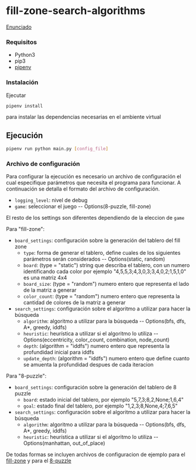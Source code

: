 # fill-zone-search-algorithms

[Enunciado](docs/SIA_TP1.pdf)

### Requisitos

- Python3
- pip3
- [pipenv](https://pypi.org/project/pipenv/)

### Instalación

Ejecutar

```sh
pipenv install
```

para instalar las dependencias necesarias en el ambiente virtual

## Ejecución

```sh
pipenv run python main.py [config_file]
```

### Archivo de configuración

Para configurar la ejecución es necesario un archivo de configuración el cual especifique parámetros que necesita el programa para funcionar.
A continuación se detalla el formato del archivo de configuración.

- `logging_level`: nivel de debug
- `game`: seleccionar el juego -- Options(8-puzzle, fill-zone)

El resto de los settings son diferentes dependiendo de la eleccion de `game`

Para "fill-zone":
- `board_settings`: configuración sobre la generación del tablero del fill zone
  - `type`: forma de generar el tablero, define cuales de los siguientes parámetros serán considerados -- Options(static, random)
  - `board`: (type = "static") string que describa el tablero, con un numero identificando cada color por ejemplo "4,5,5,3;4,3,0,3;3,4,0,2;1,5,1,0" es una matriz 4x4
  - `board_size`: (type = "random") numero entero que representa el lado de la matriz a generar
  - `color_count`: (type = "random") numero entero que representa la cantidad de colores de la matriz a generar
- `search_settings`: configuración sobre el algoritmo a utilizar para hacer la búsqueda
  - `algorithm`: algoritmo a utilizar para la búsqueda -- Options(bfs, dfs, A*, greedy, iddfs)
  - `heuristic`: heurística a utilizar si el algoritmo lo utiliza -- Options(eccentricity, color_count, combination, node_count)
  - `depth`: (algorithm = "iddfs") numero entero que representa la profundidad inicial para iddfs
  - `update_depth`: (algorithm = "iddfs") numero entero que define cuanto se amuenta la profundidad despues de cada iteracion
  
Para "8-puzzle":

- `board_settings`: configuración sobre la generación del tablero de 8 puzzle
  - `board`: estado inicial del tablero, por ejemplo "5,7,3;8,2,None;1,6,4"
  - `goal`: estado final del tablero, por ejemplo "1,2,3;8,None,4;7,6,5"
- `search_settings`: configuración sobre el algoritmo a utilizar para hacer la búsqueda
  - `algorithm`: algoritmo a utilizar para la búsqueda -- Options(bfs, dfs, A*, greedy, iddfs)
  - `heuristic`: heurística a utilizar si el algoritmo lo utiliza -- Options(manhattan, out_of_place)
  
De todas formas se incluyen archivos de configuracion de ejemplo para el [fill-zone](config_fill_zone.example.json) y para el [8-puzzle](config_8_puzzle.example.json)
